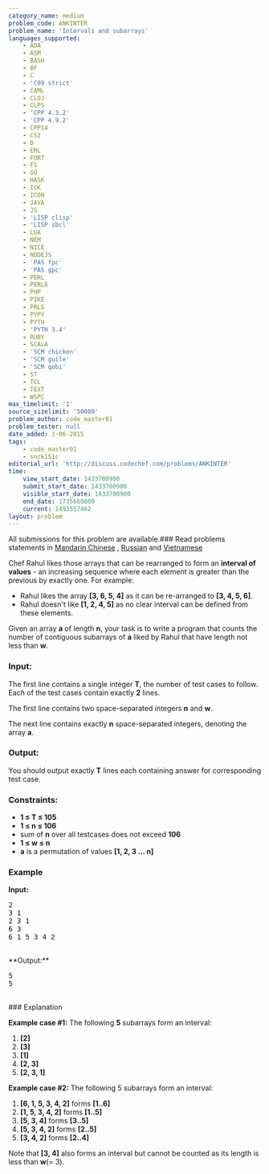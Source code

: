 ```yaml
---
category_name: medium
problem_code: ANKINTER
problem_name: 'Intervals and subarrays'
languages_supported:
    - ADA
    - ASM
    - BASH
    - BF
    - C
    - 'C99 strict'
    - CAML
    - CLOJ
    - CLPS
    - 'CPP 4.3.2'
    - 'CPP 4.9.2'
    - CPP14
    - CS2
    - D
    - ERL
    - FORT
    - FS
    - GO
    - HASK
    - ICK
    - ICON
    - JAVA
    - JS
    - 'LISP clisp'
    - 'LISP sbcl'
    - LUA
    - NEM
    - NICE
    - NODEJS
    - 'PAS fpc'
    - 'PAS gpc'
    - PERL
    - PERL6
    - PHP
    - PIKE
    - PRLG
    - PYPY
    - PYTH
    - 'PYTH 3.4'
    - RUBY
    - SCALA
    - 'SCM chicken'
    - 'SCM guile'
    - 'SCM qobi'
    - ST
    - TCL
    - TEXT
    - WSPC
max_timelimit: '1'
source_sizelimit: '50000'
problem_author: code_master01
problem_tester: null
date_added: 1-06-2015
tags:
    - code_master01
    - snck151c
editorial_url: 'http://discuss.codechef.com/problems/ANKINTER'
time:
    view_start_date: 1433700900
    submit_start_date: 1433700900
    visible_start_date: 1433700900
    end_date: 1735669800
    current: 1493557462
layout: problem
---
```

All submissions for this problem are available.###  Read problems statements in [Mandarin Chinese](http://www.codechef.com/download/translated/SNCK151C/mandarin/ANKINTER.pdf) , [Russian](http://www.codechef.com/download/translated/SNCK151C/russian/ANKINTER.pdf) and [Vietnamese](http://www.codechef.com/download/translated/SNCK151C/vietnamese/ANKINTER.pdf)

Chef Rahul likes those arrays that can be rearranged to form an **interval of values** - an increasing sequence where each element is greater than the previous by exactly one. For example:

- Rahul likes the array **\[3, 6, 5, 4\]** as it can be re-arranged to **\[3, 4, 5, 6\]**.
- Rahul doesn't like **\[1, 2, 4, 5\]** as no clear interval can be defined from these elements.

Given an array **a** of length **n**, your task is to write a program that counts the number of contiguous subarrays of **a** liked by Rahul that have length not less than **w**.

### Input:

The first line contains a single integer **T**, the number of test cases to follow. Each of the test cases contain exactly **2** lines.

The first line contains two space-separated integers **n** and **w**.

The next line contains exactly **n** space-separated integers, denoting the array **a**.

### Output:

You should output exactly **T** lines each containing answer for corresponding test case.

### Constraints:

- **1 ≤ T ≤ 105**
- **1 ≤ n ≤ 106**
- sum of **n** over all testcases does not exceed **106**
- **1 ≤ w ≤ n**
- **a** is a permutation of values **\[1, 2, 3 ... n\]**

### Example

**Input:**

<pre>2
3 1
2 3 1
6 3
6 1 5 3 4 2 

</pre>**Output:**
<pre>
5
5  

</pre>### Explanation
**Example case #1:**
The following **5** subarrays form an interval:

1. **\[2\]**
2. **\[3\]**
3. **\[1\]**
4. **\[2, 3\]**
5. **\[2, 3, 1\]**

**Example case #2:**
The following 5 subarrays form an interval:

1. **\[6, 1, 5, 3, 4, 2\]** forms **\[1..6\]**
2. **\[1, 5, 3, 4, 2\]** forms **\[1..5\]**
3. **\[5, 3, 4\]** forms **\[3..5\]**
4. **\[5, 3, 4, 2\]** forms **\[2..5\]**
5. **\[3, 4, 2\]** forms **\[2..4\]**

Note that **\[3, 4\]** also forms an interval but cannot be counted as its length is less than **w**(= 3).

